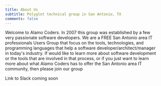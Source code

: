 ```yaml
---
title: About Us
subtitle: Polyglot technical group in San Antonio, TX
comments: false
---
```


Welcome to Alamo Coders.  In 2007 this group was established by a few very passionate software developers. We are a FREE San Antonio area IT professionals Users Group that focus on the tools, technologies, and programming languages that help a software developer/architect/manager in today's industry. If would like to learn more about software development or the tools that are involved in that process, or if you just want to learn more about what Alamo Coders has to offer the San Antonio area IT community, then please join our group

Link to Slack coming soon
